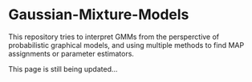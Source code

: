 # Gaussian-Mixture-Models

This repository tries to interpret GMMs from the persperctive of probabilistic graphical models, and using multiple methods to find MAP assignments or parameter estimators.


This page is still being updated...

